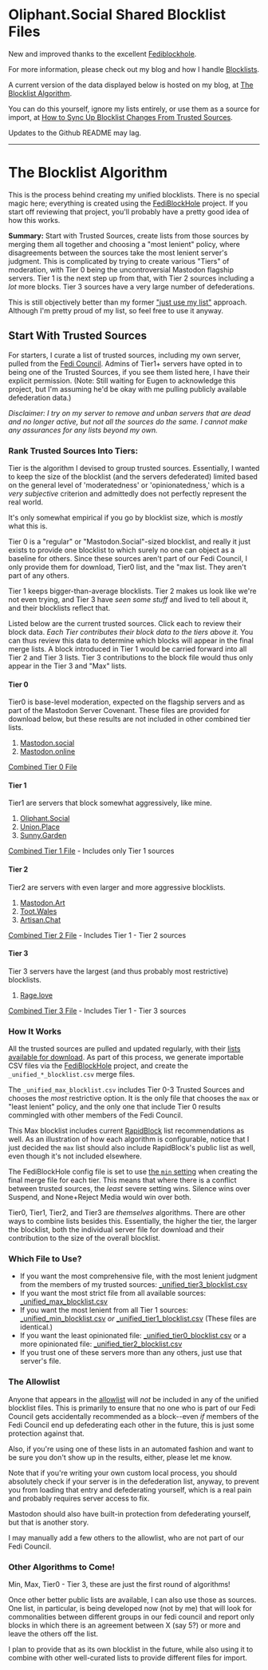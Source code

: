 # Oliphant.Social Shared Blocklist Files

New and improved thanks to the excellent [Fediblockhole](https://github.com/eigenmagic/fediblockhole).

For more information, please check out my blog and how I handle [Blocklists](https://writer.oliphant.social/oliphant/blocklists).

A current version of the data displayed below is hosted on my blog, at [The Blocklist Algorithm](https://writer.oliphant.social/oliphant/the-blocklist-algorithm).

You can do this yourself, ignore my lists entirely, or use them as a source for import, at [How to Sync Up Blocklist Changes From Trusted Sources](https://writer.oliphant.social/oliphant/how-to-sync-up-blocklist-changes-from-trusted-sources).

Updates to the Github README may lag.

---

# The Blocklist Algorithm

This is the process behind creating my unified blocklists. There is no special magic here; everything is created using the [FediBlockHole](https://github.com/eigenmagic/fediblockhole) project. If you start off reviewing that project, you'll probably have a pretty good idea of how this works.
<!--more-->
**Summary:** Start with Trusted Sources, create lists from those sources by merging them all together and choosing a "most lenient" policy, where disagreements between the sources take the most lenient server's judgment. This is complicated by trying to create various "Tiers" of moderation, with Tier 0 being the uncontroversial Mastodon flagship servers. Tier 1 is the next step up from that, with Tier 2 sources including a *lot* more blocks. Tier 3 sources have a very large number of defederations.

This is still objectively better than my former ["just use my list"](https://github.com/sgrigson/oliphant/blob/main/blocklists/oliphant.social.csv) approach. Although I'm pretty proud of my list, so feel free to use it anyway.

## Start With Trusted Sources

For starters, I curate a list of trusted sources, including my own server, pulled from the [Fedi Council](/oliphant/the-fedi-council). Admins of Tier1+ servers have opted in to being one of the Trusted Sources, if you see them listed here, I have their explicit permission. (Note: Still waiting for Eugen to acknowledge this project, but I'm assuming he'd be okay with me pulling publicly available defederation data.) 

*Disclaimer: I try on my server to remove and unban servers that are dead and no longer active, but not all the sources do the same. I cannot make any assurances for any lists beyond my own.*

### Rank Trusted Sources Into Tiers:

Tier is the algorithm I devised to group trusted sources. Essentially, I wanted to keep the size of the blocklist (and the servers defederated) limited based on the general level of 'moderatedness' or 'opinionatedness,' which is a *very subjective* criterion and admittedly does not perfectly represent the real world.

It's only somewhat empirical if you go by blocklist size, which is *mostly* what this is.

Tier 0 is a "regular" or "Mastodon.Social"-sized blocklist, and really it just exists to provide one blocklist to which surely no one can object as a baseline for others. Since these sources aren't part of our Fedi Council, I only provide them for download, Tier0 list, and the "max list. They aren't part of any others.

Tier 1 keeps bigger-than-average blocklists. Tier 2 makes us look like we're not even trying, and Tier 3 have *seen some stuff* and lived to tell about it, and their blocklists reflect that.

Listed below are the current trusted sources. Click each to review their block data. *Each Tier contributes their block data to the tiers above it.* You can thus review this data to determine which blocks will appear in the final merge lists. A block introduced in Tier 1 would be carried forward into all Tier 2 and Tier 3 lists. Tier 3 contributions to the block file would thus only appear in the Tier 3 and "Max" lists.

#### Tier 0

Tier0 is base-level moderation, expected on the flagship servers and as part of the Mastodon Server Covenant. These files are provided for download below, but these results are not included in other combined tier lists.
  
  1. [Mastodon.social](https://github.com/sgrigson/oliphant/blob/main/blocklists/mastodon.social.csv)
  1. [Mastodon.online](https://github.com/sgrigson/oliphant/blob/main/blocklists/mastodon.online.csv)

[Combined Tier 0 File](https://github.com/sgrigson/oliphant/blob/main/blocklists/_unified_tier0_blocklist.csv)

#### Tier 1

Tier1 are servers that block somewhat aggressively, like mine.
  
1. [Oliphant.Social](https://github.com/sgrigson/oliphant/blob/main/blocklists/oliphant.social.csv)
1. [Union.Place](https://github.com/sgrigson/oliphant/blob/main/blocklists/union.place.csv)
1. [Sunny.Garden](https://github.com/sgrigson/oliphant/blob/main/blocklists/sunny.garden.csv)

[Combined Tier 1 File](https://github.com/sgrigson/oliphant/blob/main/blocklists/_unified_tier1_blocklist.csv) - Includes only Tier 1 sources

#### Tier 2

Tier2 are servers with even larger and more aggressive blocklists.

1. [Mastodon.Art](https://github.com/sgrigson/oliphant/blob/main/blocklists/mastodon.art.csv)
1. [Toot.Wales](https://github.com/sgrigson/oliphant/blob/main/blocklists/toot.wales.csv)
1. [Artisan.Chat](https://github.com/sgrigson/oliphant/blob/main/blocklists/artisan.chat.csv)

[Combined Tier 2 File](https://github.com/sgrigson/oliphant/blob/main/blocklists/_unified_tier2_blocklist.csv) - Includes Tier 1 - Tier 2 sources

#### Tier 3

Tier 3 servers have the largest (and thus probably most restrictive) blocklists.

1. [Rage.love](https://github.com/sgrigson/oliphant/blob/main/blocklists/rage.love.csv)

[Combined Tier 3 File](https://github.com/sgrigson/oliphant/blob/main/blocklists/_unified_tier3_blocklist.csv) - Includes Tier 1 - Tier 3 sources

### How It Works

All the trusted sources are pulled and updated regularly, with their [lists available for download](https://github.com/sgrigson/oliphant/tree/main/blocklists). As part of this process, we generate importable CSV files via the [FediBlockHole](https://github.com/eigenmagic/fediblockhole) project, and create the `_unified_*_blocklist.csv` merge files. 

The `_unified_max_blocklist.csv` includes Tier 0-3 Trusted Sources and chooses the *most* restrictive option. It is the only file that chooses the `max` or "least lenient" policy, and the only one that include Tier 0 results commingled with other members of the Fedi Council.

This Max blocklist includes current [RapidBlock](https://rapidblock.org/) list recommendations as well. As an illustration of how each algorithm is configurable, notice that I just decided the `max` list should also include RapidBlock's public list as well, even though it's not included elsewhere.

The FediBlockHole config file is set to use [the `min` setting](https://github.com/eigenmagic/fediblockhole#mergeplan) when creating the final merge file for each tier. This means that where there is a conflict between trusted sources, the *least* severe setting wins. Silence wins over Suspend, and None+Reject Media would win over both.

Tier0, Tier1, Tier2, and Tier3 are *themselves* algorithms. There are other ways to combine lists besides this. Essentially, the higher the tier, the larger the blocklist, both the individual server file for download and their contribution to the size of the overall blocklist.

### Which File to Use?

* If you want the most comprehensive file, with the most lenient judgment from the members of my trusted sources: [\_unified\_tier3\_blocklist.csv](https://github.com/sgrigson/oliphant/blob/main/blocklists/_unified_tier3_blocklist.csv)
* If you want the most strict file from all available sources: [\_unified\_max\_blocklist.csv](https://github.com/sgrigson/oliphant/blob/main/blocklists/_unified_max_blocklist.csv)
* If you want the most lenient from all Tier 1 sources: [\_unified\_min\_blocklist.csv](https://github.com/sgrigson/oliphant/blob/main/blocklists/_unified_min_blocklist.csv) *or* [\_unified\_tier1\_blocklist.csv](https://github.com/sgrigson/oliphant/blob/main/blocklists/_unified_tier1_blocklist.csv) (These files are identical.)
* If you want the least opinionated file: [\_unified\_tier0\_blocklist.csv](https://github.com/sgrigson/oliphant/blob/main/blocklists/_unified_tier0_blocklist.csv) or a more opinionated file: [\_unified\_tier2\_blocklist.csv](https://github.com/sgrigson/oliphant/blob/main/blocklists/_unified_tier2_blocklist.csv)
* If you trust one of these servers more than any others, just use that server's file.

### The Allowlist

Anyone that appears in the [allowlist](https://github.com/sgrigson/oliphant/blob/main/blocklists/__allowlist.csv) will *not* be included in any of the unified blocklist files. This is primarily to ensure that no one who is part of our Fedi Council gets accidentally recommended as a block--even *if* members of the Fedi Council end up defederating each other in the future, this is just some protection against that.

Also, if you're using one of these lists in an automated fashion and want to be sure you don't show up in the results, either, please let me know.

Note that if you're writing your own custom local process, you should absolutely check if your server is in the defederation list, anyway, to prevent you from loading that entry and defederating yourself, which is a real pain and probably requires server access to fix.

Mastodon should also have built-in protection from defederating yourself, but that is another story.

I may manually add a few others to the allowlist, who are not part of our Fedi Council.

### Other Algorithms to Come!

Min, Max, Tier0 - Tier 3, these are just the first round of algorithms!

Once other better public lists are available, I can also use those as sources. One list, in particular, is being developed now (not by me) that will look for commonalities between different groups in our fedi council and report only blocks in which there is an agreement between X (say 5?) or more and leave the others off the list.

I plan to provide that as its own blocklist in the future, while also using it to combine with other well-curated lists to provide different files for import.
